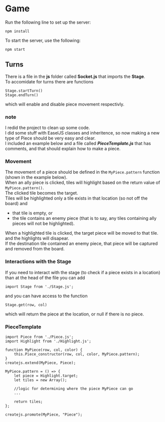 # Game

Run the following line to set up the server:
```
npm install
```

To start the server, use the following:
```
npm start
```

## Turns
There is a file in the **js** folder called **Socket.js** that imports the **Stage**.  
To accomidate for turns there are functions
	
	Stage.startTurn()
	Stage.endTurn()

which will enable and disable piece movement respectivly.

### note
I redid the project to clean up some code.  
I did some stuff with EaselJS classes and inheritence, so now making a new type of Piece should be very easy and clear.  
I included an example below and a file called ***PieceTemplate.js*** that has comments, and that should explain how to make a piece.  

### Movement
The movement of a piece should be defined in the `MyPiece.pattern` function (shown in the example below).  
When an ally piece is clicked, tiles will highlight based on the return value of `MyPiece.pattern()`.  
The clicked tile becomes the target.  
Tiles will be highlighted only a tile exists in that location (so not off the board) and
 * that tile is empty, or
 * the tile contains an enemy piece (that is to say, any tiles containing ally pieces will not be highlighted).  
 
When a highlighted tile is clicked, the target piece will be moved to that tile. and the highlights will disapear.  
If the destination tile contained an enemy piece, that piece will be captured and removed from the board.

### Interactions with the Stage
If you need to interact with the stage (to check if a piece exists in a location) than at the head of the file you can add

	import Stage from './Stage.js';
	
and you can have access to the function

	Stage.get(row, col)

which will return the piece at the location, or null if there is no piece.
 
### PieceTemplate
	import Piece from './Piece.js';
	import Highlight from './Highlight.js';

	function MyPiece(row, col, color) {
		this.Piece_constructor(row, col, color, MyPiece.pattern);
	}
	createjs.extend(MyPiece, Piece);

	MyPiece.pattern = () => {
		let piece = Highlight.target;
		let tiles = new Array();

		//logic for determining where the piece MyPiece can go
		...

		return tiles;
	};

	createjs.promote(MyPiece, "Piece");
